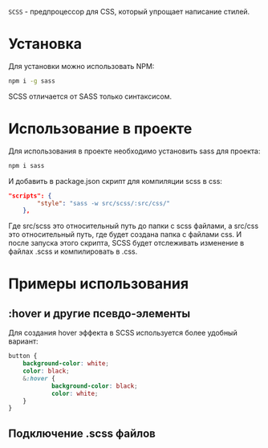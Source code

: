 `SCSS` - предпроцессор для CSS, который упрощает написание стилей.
# Установка
Для установки можно использовать NPM:
``` bash
npm i -g sass
```
SCSS отличается от SASS только синтаксисом.
# Использование в проекте
Для использования в проекте необходимо установить sass для проекта:
```bash
npm i sass
```
И добавить в package.json скрипт для компиляции scss в css:
``` json    
"scripts": {
        "style": "sass -w src/scss/:src/css/"
    },
```
Где src/scss это относительный путь до папки с scss файлами, а src/css это относительный путь, где будет создана папка с файлами css.
И после запуска этого скрипта, SCSS будет отслеживать изменение в файлах .scss и компилировать в .css.
# Примеры использования
## :hover и другие псевдо-элементы
Для создания hover эффекта в SCSS используется более удобный вариант:
```scss
button {
	background-color: white;
	color: black;
	&:hover {
			background-color: black;
			color: white;
	}
}
```
## Подключение .scss файлов